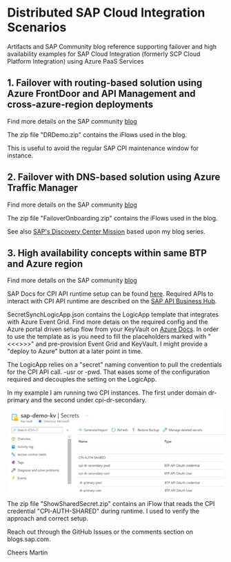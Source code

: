 # Distributed SAP Cloud Integration Scenarios
Artifacts and SAP Community blog reference supporting failover and high availability examples for SAP Cloud Integration (formerly SCP Cloud Platform Integration) using Azure PaaS Services

## 1. Failover with routing-based solution using Azure FrontDoor and API Management and cross-azure-region deployments
Find more details on the SAP community [blog](https://blogs.sap.com/2020/11/23/how-to-crash-your-iflows-and-watch-them-failover-beautifully/) 

The zip file "DRDemo.zip" contains the iFlows used in the blog.

This is useful to avoid the regular SAP CPI maintenance window for instance.

## 2. Failover with DNS-based solution using Azure Traffic Manager
Find more details on the SAP community [blog](https://blogs.sap.com/2021/01/18/second-round-of-crashing-iflows-in-cpi-and-failing-over-with-azure-even-simpler) 

The zip file "FailoverOnboarding.zip" contains the iFlows used in the blog.

See also [SAP's Discovery Center Mission](https://github.com/SAP-samples/btp-cloud-integration-intelligent-routing) based upon my blog series.

## 3. High availability concepts within same BTP and Azure region
Find more details on the SAP community [blog]()

SAP Docs for CPI API runtime setup can be found [here](https://help.sap.com/viewer/368c481cd6954bdfa5d0435479fd4eaf/Cloud/en-US/20e26a837a8449c4b8b934b07f71cb76.html). Required APIs to interact with CPI API runtime are described on the [SAP API Business Hub](https://api.sap.com/package/CloudIntegrationAPI?section=Artifacts).

SecretSynchLogicApp.json contains the LogicApp template that integrates with Azure Event Grid. Find more detais on the required config and the Azure portal driven setup flow from your KeyVault on [Azure Docs](https://docs.microsoft.com/en-us/azure/key-vault/general/event-grid-logicapps). In order to use the template as is you need to fill the placeholders marked with "<<<>>>" and pre-provision Event Grid and KeyVault. I might provide a "deploy to Azure" button at a later point in time.

The LogicApp relies on a "secret" naming convention to pull the credentials for the CPI API call. <cpi domain>-usr or -pwd. That eases some of the configuration required and decouples the setting on the LogicApp.

In my example I am running two CPI instances. The first under domain dr-primary and the second under cpi-dr-secondary.

![Secret list](/keyvault-secret-list.png)

The zip file "ShowSharedSecret.zip" contains an iFlow that reads the CPI credential "CPI-AUTH-SHARED" during runtime. I used to verify the approach and correct setup.


Reach out through the GitHub Issues or the comments section on blogs.sap.com.

Cheers
Martin